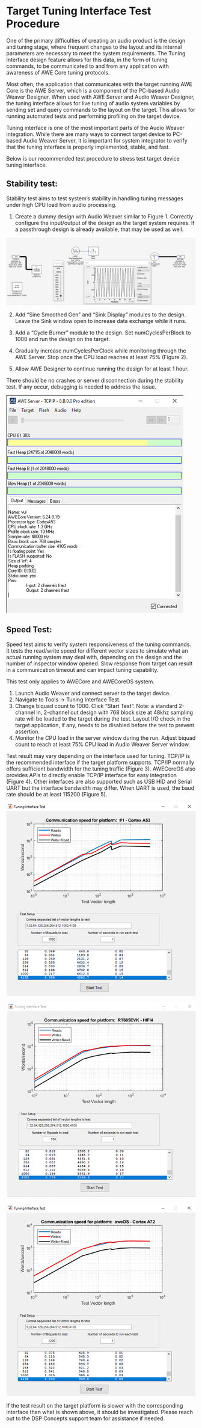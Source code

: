 # Target Tuning Interface Test Procedure

One of the primary difficulties of creating an audio product is the design and tuning stage, where frequent changes to the layout and its internal parameters are necessary to meet the system requirements. The Tuning Interface design feature allows for this data, in the form of tuning commands, to be communicated to and from any application with awareness of AWE Core tuning protocols.

Most often, the application that communicates with the target running AWE Core is the AWE Server, which is a component of the PC-based Audio Weaver Designer. When used with AWE Server and Audio Weaver Designer, the tuning interface allows for live tuning of audio system variables by sending set and query commands to the layout on the target. This allows for running automated tests and performing profiling on the target device.

Tuning interface is one of the most important parts of the Audio Weaver integration. While there are many ways to connect target device to PC-based Audio Weaver Server, it is important for system integrator to verify that the tuning interface is properly implemented, stable, and fast.

Below is our recommended test procedure to stress test target device tuning interface.

## Stability test:

Stability test aims to test system’s stability in handling tuning messages under high CPU load from audio processing.

1. Create a dummy design with Audio Weaver similar to Figure 1. Correctly configure the input/output of the design as the target system requires. If a passthrough design is already available, that may be used as well.

![Figure 1: Dummy Design with Cycle Burner](../.gitbook/assets/bbc6b412-cb56-42bd-a331-2e1159fadb50.png)

  2. Add “Sine Smoothed Gen” and “Sink Display” modules to the design. Leave the Sink window open to increase data exchange while it runs.

  3. Add a “Cycle Burner” module to the design. Set numCyclesPerBlock to 1000 and run the design on the target.

  4. Gradually increase numCyclesPerClock while monitoring through the AWE Server. Stop once the CPU load reaches at least 75% \(Figure 2\).

  5. Allow AWE Designer to continue running the design for at least 1 hour.

There should be no crashes or server disconnection during the stability test. If any occur, debugging is needed to address the issue.

![Figure 2: AWE Server Window &#x2014; Under Load](../.gitbook/assets/0961a78b-2549-49a6-8d7d-bd5830de52ed.png)

## Speed Test:

Speed test aims to verify system responsiveness of the tuning commands. It tests the read/write speed for different vector sizes to simulate what an actual running system may deal with, depending on the design and the number of inspector window opened. Slow response from target can result in a communication timeout and can impact tuning capability.

This test only applies to AWECore and AWECoreOS system.

1. Launch Audio Weaver and connect server to the target device.
2. Navigate to Tools → Tuning Interface Test.
3. Change biquad count to 1000. Click “Start Test”. Note: a standard 2-channel in, 2-channel out design with 768 block size at 48khz sampling rate will be loaded to the target during the test. Layout I/O check in the target application, if any, needs to be disabled before the test to prevent assertion.
4. Monitor the CPU load in the server window during the run. Adjust biquad count to reach at least 75% CPU load in Audio Weaver Server window.

Test result may vary depending on the interface used for tuning. TCP/IP is the recommended interface if the target platform supports. TCP/IP normally offers sufficient bandwidth for the tuning traffic \(Figure 3\). AWECoreOS also provides APIs to directly enable TCP/IP interface for easy integration \(Figure 4\). Other interfaces are also supported such as USB HID and Serial UART but the interface bandwidth may differ. When UART is used, the baud rate should be at least 115200 \(Figure 5\).

![Figure 3: Typical TCP/IP Results](../.gitbook/assets/24448064-daa6-489e-aa60-766444ac3c1a.png)

![Figure 4: USB \(HID\) tuning interface as tested on RT685](../.gitbook/assets/d01a9520-b685-45a7-a5c5-90f2c65a2b78.png)



![Figure 5: Serial UART at 115200 Baud Rate as Tested on Raspberry Pi 4 ](../.gitbook/assets/85e68a4f-9d75-41b6-a5a7-3bc705d6db1d.png)

If the test result on the target platform is slower with the corresponding interface than what is shown above, it should be investigated. Please reach out to the DSP Concepts support team for assistance if needed.


